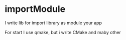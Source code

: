 # importModule
I write lib for import library as module your app

For start I use qmake, but i write CMake and maby other

